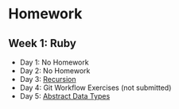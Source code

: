 # Homework

## Week 1: Ruby

+ Day 1: No Homework
+ Day 2: No Homework
+ Day 3: [Recursion]
+ Day 4: Git Workflow Exercises (not submitted)
+ Day 5: [Abstract Data Types]

[Recursion]: w1/recursion.rb
[Abstract Data Types]: w1/diy_adts.rb
